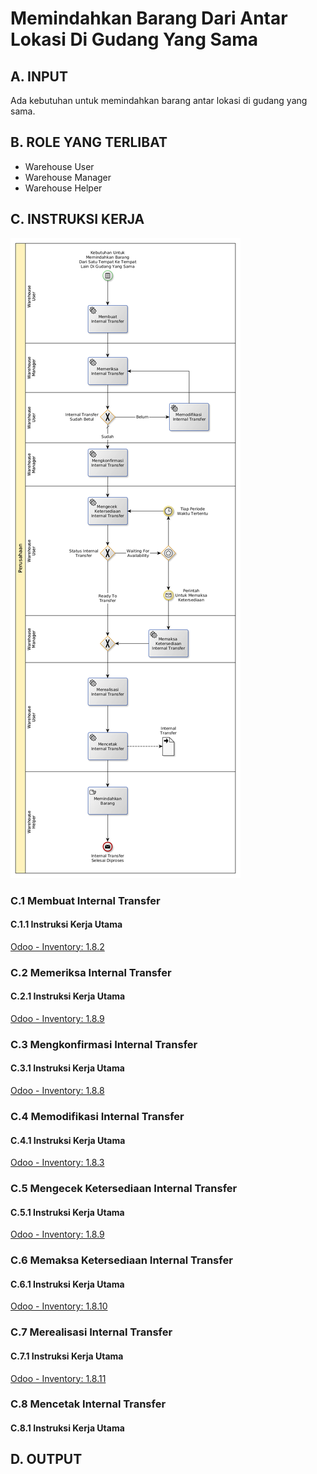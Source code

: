 # Memindahkan Barang Dari Antar Lokasi Di Gudang Yang Sama

## <a name="input">A. INPUT</a>

Ada kebutuhan untuk memindahkan barang antar lokasi di gudang yang sama.

## <a name="role">B. ROLE YANG TERLIBAT</a>

* Warehouse User
* Warehouse Manager
* Warehouse Helper

## <a name="instruksi">C. INSTRUKSI KERJA</a>

![](../img/memindahkan-barang-di-gudang-yang-sama.png)

### C.1 Membuat Internal Transfer

#### C.1.1 Instruksi Kerja Utama

[Odoo - Inventory: 1.8.2](https://open-synergy.github.io/mdbook-inventory/transaksi/internal-transfer/membuat.html)

### C.2 Memeriksa Internal Transfer

#### C.2.1 Instruksi Kerja Utama

[Odoo - Inventory: 1.8.9](https://open-synergy.github.io/mdbook-inventory/transaksi/internal-transfer/check.html)

### C.3 Mengkonfirmasi Internal Transfer

#### C.3.1 Instruksi Kerja Utama

[Odoo - Inventory: 1.8.8](https://open-synergy.github.io/mdbook-inventory/transaksi/internal-transfer/konfirmasi.html)

### C.4 Memodifikasi Internal Transfer

#### C.4.1 Instruksi Kerja Utama

[Odoo - Inventory: 1.8.3](https://open-synergy.github.io/mdbook-inventory/transaksi/internal-transfer/modifikasi.html)

### C.5 Mengecek Ketersediaan Internal Transfer

#### C.5.1 Instruksi Kerja Utama

[Odoo - Inventory: 1.8.9](https://open-synergy.github.io/mdbook-inventory/transaksi/internal-transfer/check.html)

### C.6 Memaksa Ketersediaan Internal Transfer

#### C.6.1 Instruksi Kerja Utama

[Odoo - Inventory: 1.8.10](https://open-synergy.github.io/mdbook-inventory/transaksi/internal-transfer/force.html)

### C.7 Merealisasi Internal Transfer

#### C.7.1 Instruksi Kerja Utama

[Odoo - Inventory: 1.8.11](https://open-synergy.github.io/mdbook-inventory/transaksi/internal-transfer/transfer.html)

### C.8 Mencetak Internal Transfer

#### C.8.1 Instruksi Kerja Utama

## <a name="output">D. OUTPUT</output>
